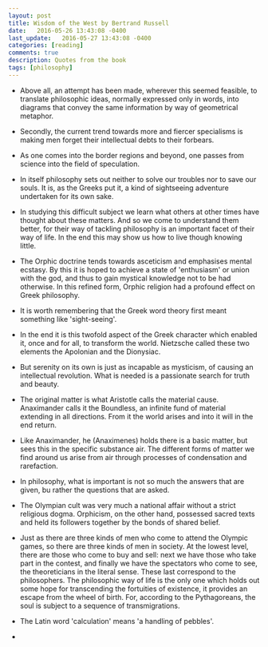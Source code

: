 ```yaml
---
layout: post
title: Wisdom of the West by Bertrand Russell 
date:   2016-05-26 13:43:08 -0400
last_update:   2016-05-27 13:43:08 -0400
categories: [reading]
comments: true
description: Quotes from the book
tags: [philosophy]
---
```


* Above all, an attempt has been made, wherever this seemed feasible, to translate philosophic ideas, normally expressed only in words, into diagrams that convey the same information by way of geometrical metaphor.

* Secondly, the current trend towards more and fiercer specialisms is making men forget their intellectual debts to their forbears.

* As one comes into the border regions and beyond, one passes from science into the field of speculation.

* In itself philosophy sets out neither to solve our troubles nor to save our souls. It is, as the Greeks put it, a kind of sightseeing adventure undertaken for its own sake.

* In studying this difficult subject we learn what others at other times have thought about these matters. And so we come to understand them better, for their way of tackling philosophy is an important facet of their way of life. In the end this may show us how to live though knowing little.

* The Orphic doctrine tends towards asceticism and emphasises mental ecstasy. By this it is hoped to achieve a state of 'enthusiasm' or union with the god, and thus to gain mystical knowledge not to be had otherwise. In this refined form, Orphic religion had a profound effect on Greek philosophy. 

* It is worth remembering that the Greek word theory first meant something like 'sight-seeing'.

* In the end it is this twofold aspect of the Greek character which enabled it, once and for all, to transform the world. Nietzsche called these two elements the Apolonian and the Dionysiac.

* But serenity on its own is just as incapable as mysticism, of causing an intellectual revolution. What is needed is a passionate search for truth and beauty.

* The original matter is what Aristotle calls the material cause. Anaximander calls it the Boundless, an infinite fund of material extending in all directions. From it the world arises and into it will in the end return.

* Like Anaximander, he (Anaximenes) holds there is a basic matter, but sees this in the specific substance air. The different forms of matter we find around us arise from air through processes of condensation and rarefaction.

* In philosophy, what is important is not so much the answers that are given, bu rather the questions that are asked.

* The Olympian cult was very much a national affair without a strict religious dogma. Orphicism, on the other hand, possessed sacred texts and held its followers together by the bonds of shared belief.

* Just as there are three kinds of men who come to attend the Olympic games, so there are three kinds of men in society. At the lowest level, there are those who come to buy and sell: next we have those who take part in the contest, and finally we have the spectators who come to see, the theoreticians in the literal sense. These last correspond to the philosophers. The philosophic way of life is the only one which holds out some hope for transcending the fortuities of existence, it provides an escape from the wheel of birth. For, according to the Pythagoreans, the soul is subject to a sequence of transmigrations.

* The Latin word 'calculation' means 'a handling of pebbles'. 

* 


